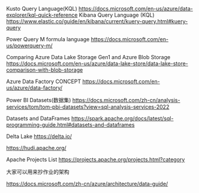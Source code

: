 Kusto Query Language(KQL)
https://docs.microsoft.com/en-us/azure/data-explorer/kql-quick-reference
Kibana Query Language (KQL)
https://www.elastic.co/guide/en/kibana/current/kuery-query.html#kuery-query

Power Query M formula language
https://docs.microsoft.com/en-us/powerquery-m/


Comparing Azure Data Lake Storage Gen1 and Azure Blob Storage
https://docs.microsoft.com/en-us/azure/data-lake-store/data-lake-store-comparison-with-blob-storage



Azure Data Factory CONCEPT
https://docs.microsoft.com/en-us/azure/data-factory/

Power BI Datasets(数据集)
https://docs.microsoft.com/zh-cn/analysis-services/tom/tom-pbi-datasets?view=sql-analysis-services-2022

Datasets and DataFrames
https://spark.apache.org/docs/latest/sql-programming-guide.html#datasets-and-dataframes

Delta Lake
https://delta.io/


https://hudi.apache.org/

Apache Projects List
https://projects.apache.org/projects.html?category

大家可以用来抄作业的架构

https://docs.microsoft.com/zh-cn/azure/architecture/data-guide/


